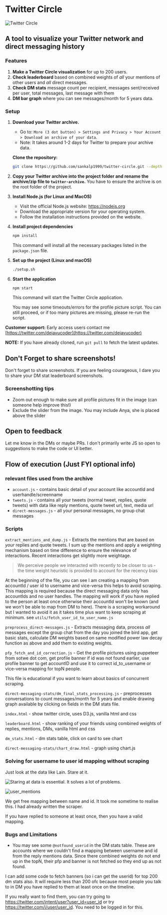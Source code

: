 # Twitter Circle

![Twitter Circle](static/twitter-circle.png)

## A tool to visualize your Twitter network and direct messaging history

### Features

1. **Make a Twitter Circle visualization** for up to 200 users.
2. **Check leaderboard** based on combined weights of *all* your mentions of other users and *all* direct messages.
3. **Check DM stats** message count per recipient, messages sent/received per user, total messages, last message with them
4. **DM bar graph** where you can see messages/month for 5 years data.

### Setup

1. **Download your Twitter archive.**

   - Go to: `More (3 dot button) > Settings and Privacy > Your Account > Download an archive of your data`.
   - Note: It takes around 1-2 days for Twitter to prepare your archive data.

   **Clone the repository:**

   ```bash
   git clone https://github.com/sankalp1999/twitter-circle.git --depth 1
   ```

2. **Copy your Twitter archive into the project folder and rename the archive/zip file to `twitter-archive`.** You have to ensure the archive is on the root folder of the project.

3. **Install Node.js (for Linux and MacOS)**

   - Visit the official Node.js website: <https://nodejs.org>
   - Download the appropriate version for your operating system.
   - Follow the installation instructions provided on the website.

4. **Install project dependencies**

   ```bash
   npm install
   ```

   This command will install all the necessary packages listed in the `package.json` file.

5. **Set up the project (Linux and macOS)**

   ```bash
   ./setup.sh
   ```

6. **Start the application**

   ```bash
   npm start
   ```

   This command will start the Twitter Circle application.

   You may see some timeouts/errors for the profile picture script. You can still proceed, or if too many pictures are missing, please re-run the script.

**Customer support:** Early access users contact me [https://twitter.com/dejavucoder](https://twitter.com/dejavucoder)

**NOTE:** If you have already cloned, run `git pull` to fetch the latest updates.

## Don't Forget to share screenshots!

Don't forget to share screenshots. If you are feeling courageous, I dare you to share your DM stat leaderboard screenshots.

### Screenshotting tips

- Zoom out enough to make sure all profile pictures fit in the image (can someone help improve this!)
- Exclude the slider from the image. You may include Anya, she is placed above the slider

## Open to feedback

Let me know in the DMs or maybe PRs. I don't primarily write JS so open to suggestions
to make the code or UI better.

## Flow of execution (Just FYI optional info)

### relevant files used from the archive

- `account.js` - contains basic detail of your account like accountId and userhandle/screenname 
- `tweets.js` - contains all your tweets (normal tweet, replies, quote tweets) with data like reply mentions, quote tweet url, text, media url
- `direct-messages.js` - all your personal messages, no group chat messages


### Scripts

`extract_mentions_and_dump.js` - Extracts the mentions that are based on *your* replies and quote tweets. I sum up the mentions and apply a weighting mechanism based on time difference to ensure the relevance of interactions. Recent interactions get slightly more weightage.

> We perceive people we interacted with recently to be closer to us - the time weight heuristic is provided to account for the recency bias

At the beginning of the file, you can see I am creating a mapping from accountId / user id to username and vice-versa this helps to avoid scraping. This mapping is required because the direct messaging data only has accountIds and no user handles.
The mapping will work if you have replied to the person at least once otherwise their accountId won't be known  (and we won't be able to map from DM to here). There is a scraping workaround but I wanted to avoid it  as it takes time plus want to keep scraping at minimum. see `utils/fetch_user_id_to_user_name.js`

`preprocess_direct-messages.js` - Extracts messaging data, process *all* messages except the group chat from the day you joined the bird app, get basic stats, calculate DM weights based on same modified power law decay function as above and add them to existing weights.

`pfp_fetch_and_id_correction.js` - Get the profile pictures using puppeteer from sotwe dot com, get profile banner if id was not found earlier, use profile banner to get accountID and use it to correct id_to_username or vice-versa mapping for topN people.

This file is educational if you want to learn about basics of concurrent scraping.

`direct-messaging-stats/dm_final_stats_processing.js` - preprocesses conversations to count messages/month for 5 years and enable drawing graph 
available by clicking on fields in the DM stats file.

`index.html` - show twitter circle, uses D3.js, vanilla html and css

`leaderboard.html` - show ranking of your friends using combined weights of replies, mentions, DMs, vanilla html and css

`dm_stats.html` - dm stats table, click on card to see chart

`direct-messaging-stats/chart_draw.html` - graph using chart.js

### Solving for username to user id mapping without scraping

Just look at the data like Lain. Stare at it.

![Staring at data is essential. It solves a lot of problems. ](static/image.png)

![user_mentions](static/user_example.png)

We get free mapping between name and id. It took me sometime to realise this. I had already written the scraper.

If you have replied to someone at least once, then you have a valid mapping.


### Bugs and Limitations

- You may see some `@notfound_userid` in the DM stats table. These are accounts where we couldn't find a mapping between username and id from the reply mentions data. Since there combined weights do not end up in the topN, their pfp and banner is not fetched so they end up as not found.

I can add some code to fetch banners (so i can get the userid) for top 200 dm stats also. It will require less than 200 ofc because most people you talk to in DM you have replied to them at least once on the timeline.

If you really want to find them, you can try going to <https://twitter.com/intent/user?user_id=user_id> or try <https://twitter.com/i/user/user_id>. You need to be logged in for this.
